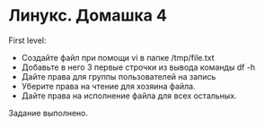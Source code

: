 # Линукс. Домашка 4
First level:
- Создайте файл при помощи vi в папке /tmp/file.txt
- Добавьте в него 3 первые строчки из вывода команды df -h
- Дайте права для группы пользователей на запись
- Уберите права на чтение для хозяина файла.
- Дайте права на исполнение файла для всех остальных.

Задание выполнено.
